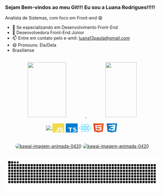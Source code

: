 ### Sejam Bem-vindos ao meu Git!!! Eu sou a Luana Rodrigues!!!!! 
Analista de Sistemas, com foco em Front-end 😄

- 🔭 Se especializando em Desenvolvimento Front-End
- 🌱 Desenvolvedora Front-End Júnior
- 📫 Entre em contato pelo e-amil: luana13paula@gmail.com
- 😄 Pronouns: Ela/Dela
- Brasiliense
    <br/>
    <br/>

<div align="center">
  <a href="https://github.com/Luana2002">
  <img height="180em" width="50%" src="https://github-readme-stats.vercel.app/api?username=anuraghazra&show_icons=true&theme=cobalt&include_all_commits=true&count_private=true"/>
  <img height="180em" width="45%" src="https://github-readme-stats.vercel.app/api/top-langs/?username=Luana2002&layout=compact&theme=cobalt&langs_count=7"/>
</div>
    <br/>
      
<div align="center" style="display: inline_block">
  <a href="https://www.linkedin.com/in/luana-rodrigues-1842ab1a4" target="_blank">
    <img align="center" src="https://img.shields.io/badge/-LinkedIn-%230077B5?style=for-the-badge&logo=linkedin&logoColor=white" target="_blank">
  </a>
    <img align="center" alt="lu-Js" height="30" width="40" src="https://raw.githubusercontent.com/devicons/devicon/master/icons/javascript/javascript-plain.svg">
    <img align="center" alt="lu-Ts" height="30" width="40" src="https://raw.githubusercontent.com/devicons/devicon/master/icons/typescript/typescript-plain.svg">
    <img align="center" alt="lu-React" height="30" width="40" src="https://raw.githubusercontent.com/devicons/devicon/master/icons/react/react-original.svg">
    <img align="center" alt="lu-HTML" height="30" width="40" src="https://raw.githubusercontent.com/devicons/devicon/master/icons/html5/html5-original.svg">
    <img align="center" alt="lu-CSS" height="30" width="40" src="https://raw.githubusercontent.com/devicons/devicon/master/icons/css3/css3-original.svg">
</div> 
    <br/>
    <br/>

  <div align="center">
  <a href="https://www.imagensanimadas.com/cat-kawaii-544.htm">
    <img align="center" src="https://www.icegif.com/wp-content/uploads/icegif-2013.gif?width=676&height=600" height="100" style="border-radius:50px" alt="kawai-imagem-animada-0420"/></a>
  <a href="https://www.imagensanimadas.com/cat-kawaii-544.htm">
    <img align="center" src="https://www.imagensanimadas.com/data/media/544/kawai-imagem-animada-0420.gif?width=676&height=676" height="100" style="border-radius:50px" alt="kawai-imagem-animada-0420"/></a>
  </div>
  <br/>

![Snake animation](https://github.com/Luana2002/Luana2002/blob/output/github-contribution-grid-snake.svg)
